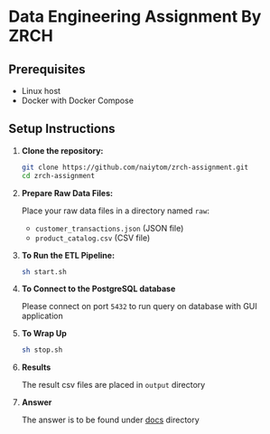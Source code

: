 # Data Engineering Assignment By ZRCH

## Prerequisites

- Linux host
- Docker with Docker Compose

## Setup Instructions

1. **Clone the repository:**

    ```bash
    git clone https://github.com/naiytom/zrch-assignment.git
    cd zrch-assignment
    ```

2. **Prepare Raw Data Files:**

    Place your raw data files in a directory named `raw`:
    - `customer_transactions.json` (JSON file)
    - `product_catalog.csv` (CSV file)

3. **To Run the ETL Pipeline:**

    ```bash
    sh start.sh
    ```

4. **To Connect to the PostgreSQL database**

    Please connect on port `5432` to run query on database with GUI application

5. **To Wrap Up**

    ```bash
    sh stop.sh
    ```

6. **Results**

    The result csv files are placed in `output` directory

7. **Answer**

    The answer is to be found under [docs](./docs/) directory
